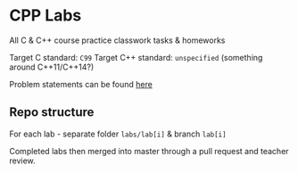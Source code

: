 # CPP Labs

All C & C++ course practice classwork tasks & homeworks

Target C standard: ``C99``
Target C++ standard: ``unspecified`` (something around C++11/C++14?)

Problem statements can be found [here](https://github.com/mecchmatProjects/CppCourse/tree/master)

## Repo structure

For each lab - separate folder ``labs/lab[i]`` & branch ``lab[i]``

Completed labs then merged into master through a pull request and teacher review.
